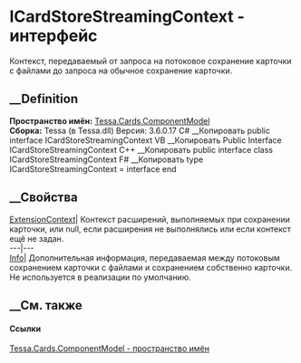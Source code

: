 # ICardStoreStreamingContext - интерфейс
Контекст, передаваемый от запроса на потоковое сохранение карточки с файлами
до запроса на обычное сохранение карточки.
## __Definition
 **Пространство имён:**
[Tessa.Cards.ComponentModel](N_Tessa_Cards_ComponentModel.htm)  
 **Сборка:** Tessa (в Tessa.dll) Версия: 3.6.0.17
C# __Копировать
     public interface ICardStoreStreamingContext
VB __Копировать
     Public Interface ICardStoreStreamingContext
C++ __Копировать
     public interface class ICardStoreStreamingContext
F# __Копировать
     type ICardStoreStreamingContext = interface end
##  __Свойства
[ExtensionContext](P_Tessa_Cards_ComponentModel_ICardStoreStreamingContext_ExtensionContext.htm)|
Контекст расширений, выполняемых при сохранении карточки, или null, если
расширения не выполнялись или если контекст ещё не задан.  
---|---  
[Info](P_Tessa_Cards_ComponentModel_ICardStoreStreamingContext_Info.htm)|
Дополнительная информация, передаваемая между потоковым сохранением карточки с
файлами и сохранением собственно карточки. Не используется в реализации по
умолчанию.  
## __См. также
#### Ссылки
[Tessa.Cards.ComponentModel - пространство
имён](N_Tessa_Cards_ComponentModel.htm)

